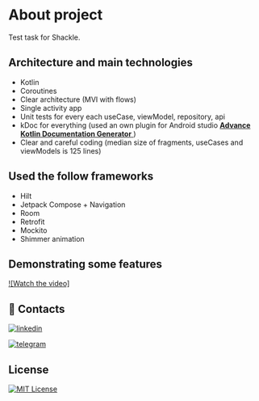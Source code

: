 # About project
Test task for Shackle.

## Architecture and main technologies
+ Kotlin
+ Coroutines
+ Clear architecture (MVI with flows)
+ Single activity app
+ Unit tests for every each useCase, viewModel, repository, api
+ kDoc for everything (used an own plugin for Android studio <a href="https://plugins.jetbrains.com/plugin/17719-advance-kotlin-documentation-generator">
		<b>Advance Kotlin Documentation Generator</b>
	</a>)
+ Clear and careful coding (median size of fragments, useCases and viewModels is 125 lines)

## Used the follow frameworks
+ Hilt
+ Jetpack Compose + Navigation
+ Room
+ Retrofit
+ Mockito
+ Shimmer animation


## Demonstrating some features
[![Watch the video]](https://www.youtube.com/shorts/v46y5MDrP5I)

## 🔗 Contacts
[![linkedin](https://img.shields.io/badge/linkedin-0A66C2?style=for-the-badge&logo=linkedin&logoColor=white)](https://www.linkedin.com/in/georgiy-chebotarev/)

[![telegram](https://img.shields.io/badge/-telegram-red?color=white&logo=telegram)](https://t.me/georrge1994)

## License
[![MIT License](https://img.shields.io/badge/License-MIT-green.svg)](https://choosealicense.com/licenses/mit/) 